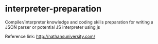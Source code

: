 # interpreter-preparation

Compiler/interpreter knowledge and coding skills preparation for writing
a JSON parser or potential JS interpreter using js

Reference link: 
http://nathansuniversity.com/
